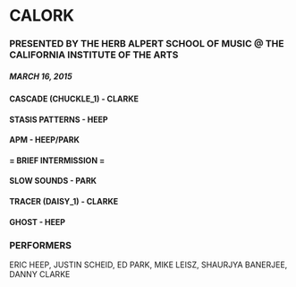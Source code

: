 CALORK
======
### PRESENTED BY THE HERB ALPERT SCHOOL OF MUSIC @ THE CALIFORNIA INSTITUTE OF THE ARTS
##### MARCH 16, 2015

#### CASCADE (CHUCKLE_1) - CLARKE


#### STASIS PATTERNS - HEEP


#### APM - HEEP/PARK


#### = BRIEF INTERMISSION =

#### SLOW SOUNDS - PARK


#### TRACER (DAISY_1) - CLARKE


#### GHOST - HEEP


### PERFORMERS
ERIC HEEP, JUSTIN SCHEID, ED PARK, MIKE LEISZ, SHAURJYA BANERJEE, DANNY CLARKE
